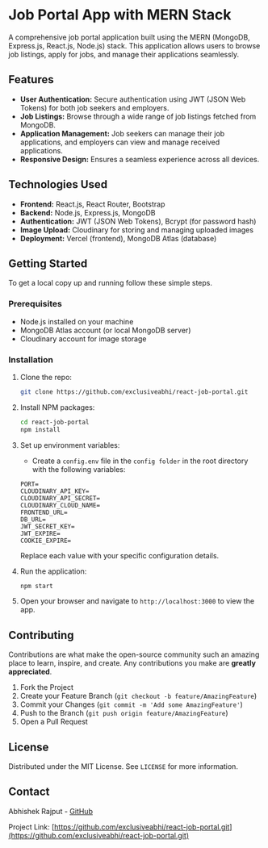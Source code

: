 # Job Portal App with MERN Stack

A comprehensive job portal application built using the MERN (MongoDB, Express.js, React.js, Node.js) stack. This application allows users to browse job listings, apply for jobs, and manage their applications seamlessly.

## Features

- **User Authentication:** Secure authentication using JWT (JSON Web Tokens) for both job seekers and employers.
- **Job Listings:** Browse through a wide range of job listings fetched from MongoDB.
- **Application Management:** Job seekers can manage their job applications, and employers can view and manage received applications.
- **Responsive Design:** Ensures a seamless experience across all devices.

## Technologies Used

- **Frontend:** React.js, React Router, Bootstrap
- **Backend:** Node.js, Express.js, MongoDB
- **Authentication:** JWT (JSON Web Tokens), Bcrypt (for password hash)
- **Image Upload:** Cloudinary for storing and managing uploaded images
- **Deployment:** Vercel (frontend), MongoDB Atlas (database)

## Getting Started

To get a local copy up and running follow these simple steps.

### Prerequisites

- Node.js installed on your machine
- MongoDB Atlas account (or local MongoDB server)
- Cloudinary account for image storage

### Installation

1. Clone the repo:
   ```sh
   git clone https://github.com/exclusiveabhi/react-job-portal.git
   ```
2. Install NPM packages:
   ```sh
   cd react-job-portal
   npm install
   ```
3. Set up environment variables:
   - Create a `config.env` file in the `config folder` in the root directory with the following variables:

   ```env
   PORT=
   CLOUDINARY_API_KEY=
   CLOUDINARY_API_SECRET=
   CLOUDINARY_CLOUD_NAME=
   FRONTEND_URL=
   DB_URL=
   JWT_SECRET_KEY=
   JWT_EXPIRE=
   COOKIE_EXPIRE=
   ```

   Replace each value with your specific configuration details.

4. Run the application:
   ```sh
   npm start
   ```
5. Open your browser and navigate to `http://localhost:3000` to view the app.

## Contributing

Contributions are what make the open-source community such an amazing place to learn, inspire, and create. Any contributions you make are **greatly appreciated**.

1. Fork the Project
2. Create your Feature Branch (`git checkout -b feature/AmazingFeature`)
3. Commit your Changes (`git commit -m 'Add some AmazingFeature'`)
4. Push to the Branch (`git push origin feature/AmazingFeature`)
5. Open a Pull Request

## License

Distributed under the MIT License. See `LICENSE` for more information.

## Contact

Abhishek Rajput - [GitHub](https://github.com/exclusiveabhi)

Project Link: [https://github.com/exclusiveabhi/react-job-portal.git](https://github.com/exclusiveabhi/react-job-portal.git)